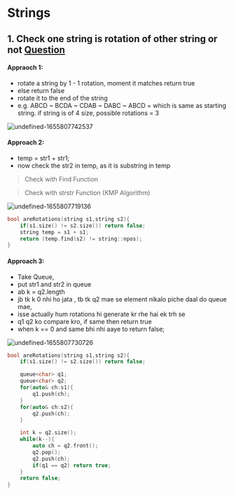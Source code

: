 # Strings

## 1. Check one string is rotation of other string or not [Question](https://www.geeksforgeeks.org/a-program-to-check-if-strings-are-rotations-of-each-other/)

#### Appraoch 1:

- rotate a string by 1 - 1 rotation, moment it matches return true
- else return false
- rotate it to the end of the string
- e.g. ABCD ~ BCDA ~ CDAB ~ DABC ~ ABCD = which is same as starting string. if string is of 4 size, possible rotations = 3

![undefined-1655807742537](https://user-images.githubusercontent.com/35686407/174780536-56e1c023-339b-4a4e-95d6-28c6b824937b.jpg)


#### Approach 2:

- temp = str1 + str1;
- now check the str2 in temp, as it is substring in temp

> Check with Find Function

> Check with strstr Function (KMP Algorithm)

![undefined-1655807719136](https://user-images.githubusercontent.com/35686407/174780556-0a65898c-026e-43d3-bf25-0ce786a24d48.jpg)

```cpp
bool areRotations(string s1,string s2){
    if(s1.size() != s2.size()) return false;
    string temp = s1 + s1;
    return (temp.find(s2) != string::npos);
}
```

#### Approach 3:

- Take Queue,
- put str1 and str2 in queue
- ab k = q2.length
- jb tk k 0 nhi ho jata , tb tk q2 mae se element nikalo piche daal do queue mae,
- isse actually hum rotations hi generate kr rhe hai ek trh se
- q1 q2 ko compare kro, if same then return true
- when k == 0 and same bhi nhi aaye to return false;

![undefined-1655807730726](https://user-images.githubusercontent.com/35686407/174780571-7230ac30-5c40-4aa6-a9dc-6ea3d0075861.jpg)

```cpp
bool areRotations(string s1,string s2){
    if(s1.size() != s2.size()) return false;

    queue<char> q1;
    queue<char> q2;
    for(auto& ch:s1){
        q1.push(ch);
    }
    for(auto& ch:s2){
        q2.push(ch);
    }

    int k = q2.size();
    while(k--){
        auto ch = q2.front();
        q2.pop();
        q2.push(ch);
        if(q1 == q2) return true;
    }
    return false;
}
 ```
